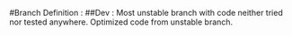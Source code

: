 #Branch Definition :
##Dev :
Most unstable branch with code neither tried nor tested anywhere. Optimized code from unstable branch.
